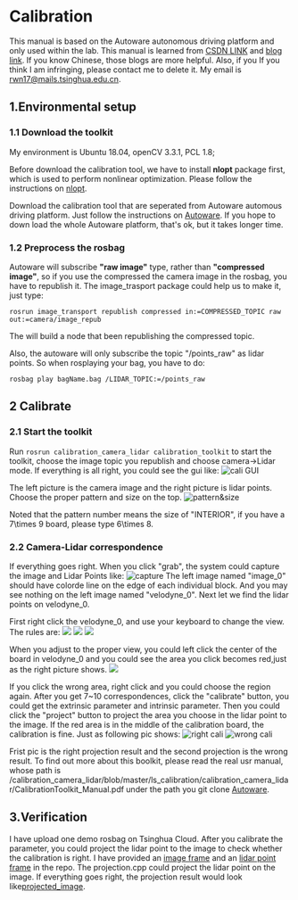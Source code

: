# Calibration
This manual is based on the Autoware autonomous driving platform and only used within the lab. This manual is learned from [CSDN LINK](https://blog.csdn.net/AdamShan/article/details/81670732) and [blog link](https://www.cnblogs.com/dlonng/p/13091956.html). If you know Chinese, those blogs are more helpful. Also, if you If you think I am infringing, please contact me to delete it. My email is rwn17@mails.tsinghua.edu.cn.

## 1.Environmental setup

### 1.1 Download the  toolkit
My environment is Ubuntu 18.04, openCV 3.3.1, PCL 1.8;

Before download the calibration tool, we have to install **nlopt** package first, which is used to perform nonlinear optimization. Please follow the instructions on [nlopt](https://github.com/stevengj/nlopt).

Download the calibration tool that are seperated from Autoware automous driving platform. Just follow the instructions on [Autoware](https://github.com/XidianLemon/calibration_camera_lidar). If you hope to down load the whole Autoware platform, that's ok, but it takes longer time.

### 1.2 Preprocess the rosbag

Autoware will subscribe **"raw image"** type, rather than **"compressed image"**, so if you use the compressed the camera image in the rosbag, you have to republish it. The image_trasport package could help us to make it, just type:

```
rosrun image_transport republish compressed in:=COMPRESSED_TOPIC raw out:=camera/image_repub
```

The will build a node that been republishing the compressed topic.

Also, the autoware will only subscribe the topic "/points_raw" as lidar points. So when rosplaying your bag, you have to do:

```
rosbag play bagName.bag /LIDAR_TOPIC:=/points_raw
```


## 2 Calibrate


### 2.1 Start the toolkit
Run ```rosrun calibration_camera_lidar calibration_toolkit``` to start the toolkit, choose the image topic you republish and choose camera->Lidar mode. If everything is all right, you could see the gui like:
![cali GUI](https://img-blog.csdn.net/20180814171727556?watermark/2/text/aHR0cHM6Ly9ibG9nLmNzZG4ubmV0L0FkYW1TaGFu/font/5a6L5L2T/fontsize/400/fill/I0JBQkFCMA==/dissolve/70)

The left picture is the camera image and the right picture is lidar points. Choose the proper pattern and size on the top.
![pattern&size](https://img-blog.csdn.net/20180814171714812?watermark/2/text/aHR0cHM6Ly9ibG9nLmNzZG4ubmV0L0FkYW1TaGFu/font/5a6L5L2T/fontsize/400/fill/I0JBQkFCMA==/dissolve/70)

Noted that the pattern number means the size of "INTERIOR", if you have a 7\times 9 board, please type 6\times 8.

### 2.2 Camera-Lidar correspondence

If everything goes right. When you click "grab", the system could capture the image and Lidar Points like:
![capture](https://img-blog.csdn.net/2018081417182412?watermark/2/text/aHR0cHM6Ly9ibG9nLmNzZG4ubmV0L0FkYW1TaGFu/font/5a6L5L2T/fontsize/400/fill/I0JBQkFCMA==/dissolve/70)
The left image named "image_0" should have colorde line on the edge of each individual block. And you may see nothing on the left image named "velodyne_0". Next let we find the lidar points on velodyne_0.

First right click the velodyne_0, and use your keyboard to change the view. The rules are:
![](https://img-blog.csdn.net/20180814171749184?watermark/2/text/aHR0cHM6Ly9ibG9nLmNzZG4ubmV0L0FkYW1TaGFu/font/5a6L5L2T/fontsize/400/fill/I0JBQkFCMA==/dissolve/70)
![](https://img-blog.csdn.net/20180814171759608?watermark/2/text/aHR0cHM6Ly9ibG9nLmNzZG4ubmV0L0FkYW1TaGFu/font/5a6L5L2T/fontsize/400/fill/I0JBQkFCMA==/dissolve/70)
![](https://dlonng.oss-cn-shenzhen.aliyuncs.com/blog/basic_operations.png)

When you adjust to the proper view, you could left click the center of the board in velodyne_0 and you could see the area you click becomes red,just as the right picture shows.
![](https://dlonng.oss-cn-shenzhen.aliyuncs.com/blog/CalibrationToolKitExample.png)

If you click the wrong area, right click and you could choose the region again. After you get 7~10 correspondences, click the "calibrate" button, you could get the extrinsic parameter and intrinsic parameter. Then you could click the "project" button to project the area you choose in the lidar point to the image. If the red area is in the middle of the calibration board, the calibration is fine. Just as following pic shows:
![right cali](https://img-blog.csdn.net/20180814171900690?watermark/2/text/aHR0cHM6Ly9ibG9nLmNzZG4ubmV0L0FkYW1TaGFu/font/5a6L5L2T/fontsize/400/fill/I0JBQkFCMA==/dissolve/70)
![wrong cali](https://img-blog.csdn.net/20180814171911776?watermark/2/text/aHR0cHM6Ly9ibG9nLmNzZG4ubmV0L0FkYW1TaGFu/font/5a6L5L2T/fontsize/400/fill/I0JBQkFCMA==/dissolve/70)

Frist pic is the right projection result and the second projection is the wrong result. To find out more about this boolkit, please read the real usr manual, whose path is /calibration_camera_lidar/blob/master/ls_calibration/calibration_camera_lidar/CalibrationToolkit_Manual.pdf under the path you git clone [Autoware](https://github.com/XidianLemon/calibration_camera_lidar).

## 3.Verification
I have upload one demo rosbag on Tsinghua Cloud. After you calibrate the parameter, you could project the lidar point to the image to check whether the calibration is right. I have provided an [image frame](https://github.com/rwn17/Calibration/blob/master/1599018242717845172.jpg) and an [lidar point frame](https://github.com/rwn17/Calibration/blob/master/1599018242.718678000.pcd) in the repo. The projection.cpp could project the lidar point on the image. If everything goes right, the projection result would look like[projected_image](https://github.com/rwn17/Calibration/blob/master/image_project.jpg).


